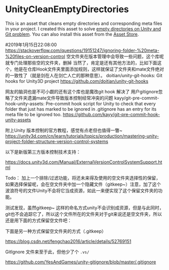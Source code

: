 UnityCleanEmptyDirectories
==========================

This is an asset that cleans empty directories and corresponding meta files in your project.
I created this asset to solve [empty directories on Unity and Git problem](http://altprog.com/en/2014/10/28/empty-folders-meta-files-unity-3d-and-git/).
You can also install this asset from the [Asset Store](http://u3d.as/content/alt-prog/clean-empty-directories). 

#2019年1月15日22:08:00
https://stackoverflow.com/questions/19151247/ignoring-folder-%20meta-%20files-on-version-control
空文件夹在版本管理中会导致一些问题，这个库呢就专门处理那些空的文件夹，删掉
当然了，肯定是还有其他方法的，比如下面这个，他是在仓库Hook文件夹里面添加规则，这样就保证了文件夹和mate文件绝对的一致性了（就是剑在人在剑亡人亡的那种意思）。
 doitian/unity-git-hooks: Git hooks for Unity3D project https://github.com/doitian/unity-git-hooks

网友的脑洞也是不可小觑的还有这个库也是魔改git hook 解决了 用户gitignore忽略了文件夹遗漏mate文件导致版本控制经常冲突的问题 
 kayy/git-pre-commit-hook-unity-assets: Pre-commit hook script for Unity to check that every folder that just has marked to be ignored in .gitignore has an entry for its meta file to be ignored too. https://github.com/kayy/git-pre-commit-hook-unity-assets
 

附上Unity 版本控制的官方教程，感觉有点老但也值得一瞥~
https://unity3d.com/cn/learn/tutorials/topics/production/mastering-unity-project-folder-structure-version-control-systems


以下是新版第三方版本控制技术支持：

https://docs.unity3d.com/Manual/ExternalVersionControlSystemSupport.html

Todo：
加上一个排除/过滤功能，将还未来得及使用的空文件夹选择性的保留，如果选择保留呢，会在空文件夹中加一个隐藏文件（gitkeep~）注意，加了这个波浪符号的文件Unity不会将它当成资源，如此一来便实现了这个保留文件夹的功能。

测试发现，虽然gitkeep~ 这样的命名方式unity不会识别成资源，但是与此同时，git也不会追踪它了，所以这个文件所在的文件夹对于git来说还是空文件夹，所以还是用下面的方式保留空文件吧：

下面是另一种方式保留空文件夹的方式（.gitkeep）

https://blog.csdn.net/fengchao2016/article/details/52769151

GitIgnore 文件来至于此，但他少了个 `` .vs/ ``

https://github.com/YesAndGames/unity-gitignore/blob/master/.gitignore
